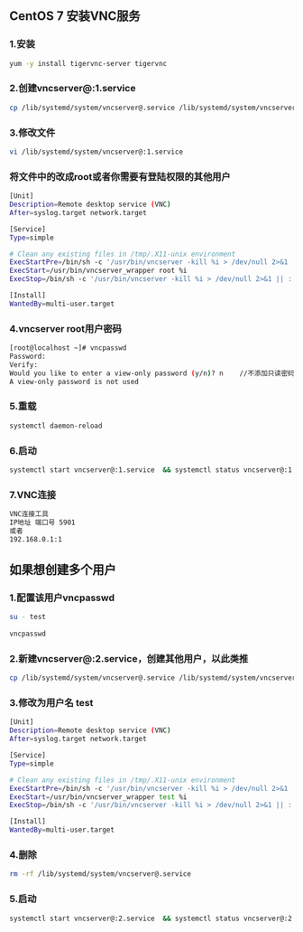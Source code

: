 ## CentOS 7 安装VNC服务

### 

### 1.安装

```sh
yum -y install tigervnc-server tigervnc
```

### 2.创建vncserver@:1.service

```sh
cp /lib/systemd/system/vncserver@.service /lib/systemd/system/vncserver@:1.service
```

### 3.修改文件

```sh
vi /lib/systemd/system/vncserver@:1.service
```

### 将文件中的<USER>改成root或者你需要有登陆权限的其他用户

```sh
[Unit]
Description=Remote desktop service (VNC)
After=syslog.target network.target

[Service]
Type=simple

# Clean any existing files in /tmp/.X11-unix environment
ExecStartPre=/bin/sh -c '/usr/bin/vncserver -kill %i > /dev/null 2>&1 || :'
ExecStart=/usr/bin/vncserver_wrapper root %i
ExecStop=/bin/sh -c '/usr/bin/vncserver -kill %i > /dev/null 2>&1 || :'

[Install]
WantedBy=multi-user.target
```

### 4.vncserver root用户密码

```sh
[root@localhost ~]# vncpasswd
Password:
Verify:
Would you like to enter a view-only password (y/n)? n    //不添加只读密码
A view-only password is not used
```

### 5.重载

```sh
systemctl daemon-reload
```

### 6.启动

```sh
systemctl start vncserver@:1.service  && systemctl status vncserver@:1.service && systemctl enable vncserver@:1.service
```

### 7.VNC连接

```sh
VNC连接工具
IP地址 端口号 5901
或者
192.168.0.1:1
```

## 如果想创建多个用户

### 1.配置该用户vncpasswd

```sh
su - test
 
vncpasswd
```

### 2.新建vncserver@:2.service，创建其他用户，以此类推

```sh
cp /lib/systemd/system/vncserver@.service /lib/systemd/system/vncserver@:2.service
```

### 3.修改<USER>为用户名 test

```sh
[Unit]
Description=Remote desktop service (VNC)
After=syslog.target network.target

[Service]
Type=simple

# Clean any existing files in /tmp/.X11-unix environment
ExecStartPre=/bin/sh -c '/usr/bin/vncserver -kill %i > /dev/null 2>&1 || :'
ExecStart=/usr/bin/vncserver_wrapper test %i
ExecStop=/bin/sh -c '/usr/bin/vncserver -kill %i > /dev/null 2>&1 || :'

[Install]
WantedBy=multi-user.target
```

### 4.删除

```sh
rm -rf /lib/systemd/system/vncserver@.service
```

### 5.启动

```sh
systemctl start vncserver@:2.service  && systemctl status vncserver@:2.service && systemctl enable vncserver@:2.service
```